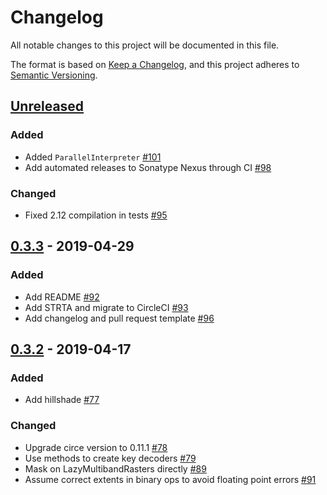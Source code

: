 # Changelog
All notable changes to this project will be documented in this file.

The format is based on [Keep a Changelog](https://keepachangelog.com/en/1.0.0/),
and this project adheres to [Semantic Versioning](https://semver.org/spec/v2.0.0.html).

## [Unreleased]
### Added
- Added `ParallelInterpreter` [#101](https://github.com/geotrellis/maml/pull/101)
- Add automated releases to Sonatype Nexus through CI [#98](https://github.com/geotrellis/maml/pull/98)

### Changed
- Fixed 2.12 compilation in tests [#95](https://github.com/geotrellis/maml/pull/95)

## [0.3.3] - 2019-04-29
### Added
- Add README [#92](https://github.com/geotrellis/maml/pull/92)
- Add STRTA and migrate to CircleCI [#93](https://github.com/geotrellis/maml/pull/93)
- Add changelog and pull request template [#96](https://github.com/geotrellis/maml/pull/96)

## [0.3.2] - 2019-04-17
### Added
- Add hillshade [#77](https://github.com/geotrellis/maml/pull/77)

### Changed
- Upgrade circe version to 0.11.1 [#78](https://github.com/geotrellis/maml/pull/77)
- Use methods to create key decoders [#79](https://github.com/geotrellis/maml/pull/79)
- Mask on LazyMultibandRasters directly [#89](https://github.com/geotrellis/maml/pull/89)
- Assume correct extents in binary ops to avoid floating point errors [#91](https://github.com/geotrellis/maml/pull/91)

[Unreleased]: https://github.com/geotrellis/maml/compare/0.3.3...HEAD
[0.3.3]: https://github.com/geotrellis/maml/compare/0.3.2...0.3.3
[0.3.2]: https://github.com/geotrellis/maml/compare/v0.2.2...0.3.2
